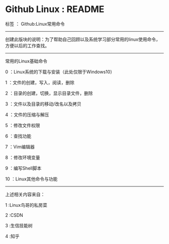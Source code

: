 # Github Linux : README

标签 ： Github:Linux常用命令

---

创建此版块的说明：为了帮助自己回顾以及系统学习部分常用的linux使用命令，方便以后的工作查找。

---

常用的Linux基础命令

0   ：Linux系统的下载与安装（此处仅限于Windows10）

1   ：文件的创建，写入，阅读，删除

2   ：目录的创建，切换，显示目录文件，删除

3   ：文件以及目录的移动/改名以及拷贝

4   ：文件的压缩与解压

5   ：修改文件权限

6   ：查找功能

7   ：Vim编辑器

8   ：修改环境变量

9   ：编写Shell脚本

10  ：Linux其他命令与功能

---

上述相关内容来自：
 
1 :Linux鸟哥的私房菜

2 :CSDN

3 :生信技能树

4 :知乎

